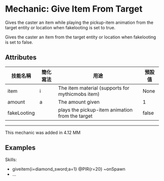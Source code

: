 Mechanic: Give Item From Target
===============================

Gives the caster an item while playing the pickup-item animation from the target entity or location when fakelooting is set to true.

Gives the caster an item from the target entity or location when fakelooting is set to false.

Attributes
----------

| 技能名稱 | 簡化寫法| 用途 | 預設值 |
|-------------|---------|-------------------|---------------|
| item| i   | The item material (supports for mythicmobs item) | None |
| amount  | a   | The amount given  | 1 |
| fakeLooting | | plays the pickup-item animation from the target | false |

------------

This mechanic was added in 4.12 MM

Examples
--------

Skills:
- giveitem{i=diamond_sword;a=1} @PIR{r=20} ~onSpawn
- ...